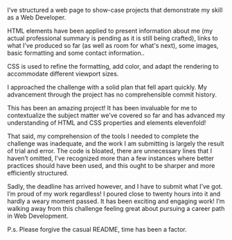 I’ve structured a web page to show-case projects that demonstrate my skill as a Web Developer. 

HTML elements have been applied to present information about me (my actual professional summary is pending as it is still being crafted), links to what I’ve produced so far (as well as room for what's next), some images, basic formatting and some contact information..

CSS is used to refine the formatting, add color, and adapt the rendering to accommodate different viewport sizes.

I approached the challenge with a solid plan that fell apart quickly. My advancement through the project has no comprehensible commit history.

This has been an amazing project! It has been invaluable for me to  contextualize the subject matter we’ve covered so far and has advanced my understanding of HTML and CSS properties and elements elevenfold!

That said, my comprehension of the tools I needed to complete the challenge was inadequate, and the work I am submitting is largely the result of trial and error. The code is bloated, there are unnecessary lines that I haven’t omitted, I’ve recognized more than a few instances where better practices should have been used, and this ought to be sharper and more efficiently structured.

Sadly, the deadline has arrived however, and I have to submit what I’ve got. I’m proud of my work regardless! I poured close to twenty hours into it and hardly a weary moment passed. It has been exciting and engaging work! I’m walking away from this challenge feeling great about pursuing a career path in Web Development.

P.s. Please forgive the casual README, time has been a factor.
